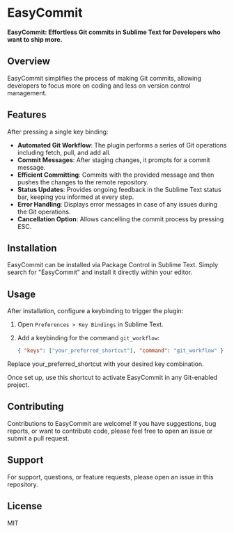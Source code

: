 # EasyCommit

**EasyCommit: Effortless Git commits in Sublime Text for Developers who want to ship more.**

## Overview
EasyCommit simplifies the process of making Git commits, allowing developers to focus more on coding and less on version control management.

## Features
After pressing a single key binding:
- **Automated Git Workflow**: The plugin performs a series of Git operations including fetch, pull, and add all.
- **Commit Messages**: After staging changes, it prompts for a commit message.
- **Efficient Committing**: Commits with the provided message and then pushes the changes to the remote repository.
- **Status Updates**: Provides ongoing feedback in the Sublime Text status bar, keeping you informed at every step.
- **Error Handling**: Displays error messages in case of any issues during the Git operations.
- **Cancellation Option**: Allows cancelling the commit process by pressing ESC.

## Installation
EasyCommit can be installed via Package Control in Sublime Text. Simply search for "EasyCommit" and install it directly within your editor.

## Usage
After installation, configure a keybinding to trigger the plugin:
1. Open `Preferences > Key Bindings` in Sublime Text.
2. Add a keybinding for the command `git_workflow`:

   ```json
   { "keys": ["your_preferred_shortcut"], "command": "git_workflow" }
   ```

Replace your_preferred_shortcut with your desired key combination.

Once set up, use this shortcut to activate EasyCommit in any Git-enabled project.

## Contributing

Contributions to EasyCommit are welcome! If you have suggestions, bug reports, or want to contribute code, please feel free to open an issue or submit a pull request.

## Support

For support, questions, or feature requests, please open an issue in this repository.

## License

MIT
